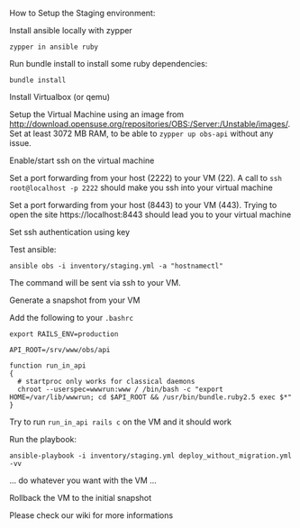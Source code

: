 How to Setup the Staging environment:

Install ansible locally with zypper

```zypper in ansible ruby```

Run bundle install to install some ruby dependencies:

```bundle install```

Install Virtualbox (or qemu)

Setup the Virtual Machine using an image from http://download.opensuse.org/repositories/OBS:/Server:/Unstable/images/. Set at least 3072 MB RAM, to be able to `zypper up obs-api` without any issue.

Enable/start ssh on the virtual machine

Set a port forwarding from your host (2222) to your VM (22). A call to `ssh
root@localhost -p 2222` should make you ssh into your virtual machine

Set a port forwarding from your host (8443) to your VM (443). Trying to open the site https://localhost:8443 should lead you to your virtual machine

Set ssh authentication using key

Test ansible:

```
ansible obs -i inventory/staging.yml -a "hostnamectl"
```

The command will be sent via ssh to your VM.

Generate a snapshot from your VM

Add the following to your `.bashrc`

```
export RAILS_ENV=production

API_ROOT=/srv/www/obs/api

function run_in_api
{
  # startproc only works for classical daemons
  chroot --userspec=wwwrun:www / /bin/bash -c "export HOME=/var/lib/wwwrun; cd $API_ROOT && /usr/bin/bundle.ruby2.5 exec $*"
}

```

Try to run `run_in_api rails c` on the VM and it should work


Run the playbook:

```
ansible-playbook -i inventory/staging.yml deploy_without_migration.yml -vv
```

... do whatever you want with the VM ...

Rollback the VM to the initial snapshot

Please check our wiki for more informations

